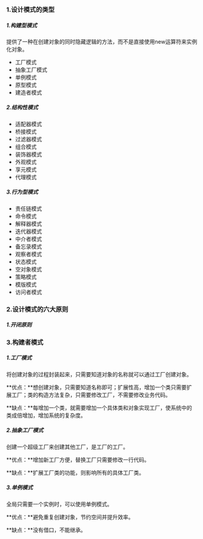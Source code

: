 ### 1.设计模式的类型

##### 1.构建型模式

提供了一种在创建对象的同时隐藏逻辑的方法，而不是直接使用new运算符来实例化对象。

- 工厂模式
- 抽象工厂模式
- 单例模式
- 原型模式
- 建造者模式

##### 2.结构性模式

- 适配器模式
- 桥接模式
- 过滤器模式
- 组合模式
- 装饰器模式
- 外观模式
- 享元模式
- 代理模式

##### 3.行为型模式

- 责任链模式
- 命令模式
- 解释器模式
- 迭代器模式
- 中介者模式
- 备忘录模式
- 观察者模式
- 状态模式
- 空对象模式
- 策略模式
- 模版模式
- 访问者模式

### 2.设计模式的六大原则

##### 1.开闭原则



### 3.构建者模式

##### 1.工厂模式

将创建对象的过程封装起来，只需要知道对象的名称就可以通过工厂创建对象。

**优点：**想创建对象，只需要知道名称即可；扩展性高，增加一个类只需要扩展工厂；类的构造方法复杂，只需要修改工厂，不需要修改业务代码。

**缺点：**每增加一个类，就需要增加一个具体类和对象实现工厂，使系统中的类成倍增加，增加系统的复杂度。

##### 2.抽象工厂模式

创建一个超级工厂来创建其他工厂，是工厂的工厂。

**优点：**增加新工厂方便，替换工厂只需要修改一行代码。

**缺点：**扩展工厂类的功能，则影响所有的具体工厂类。

##### 3.单例模式

全局只需要一个实例时，可以使用单例模式。

**优点：**避免重复创建对象，节约空间并提升效率。

**缺点：**没有借口，不能继承。